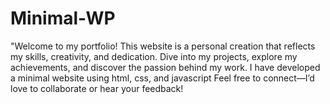 # Minimal-WP
"Welcome to my portfolio! This website is a personal creation that reflects my skills, creativity, and dedication. Dive into my projects, explore my achievements, and discover the passion behind my work. I have developed a minimal website using html, css, and javascript Feel free to connect—I’d love to collaborate or hear your feedback!
